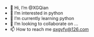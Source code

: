 - 👋 Hi, I’m @XGQian
- 👀 I’m interested in python
- 🌱 I’m currently learning python
- 💞️ I’m looking to collaborate on ...
- 📫 How to reach me qxgyfy@126.com

<!---
XGQian/XGQian is a ✨ special ✨ repository because its `README.md` (this file) appears on your GitHub profile.
You can click the Preview link to take a look at your changes.
--->

